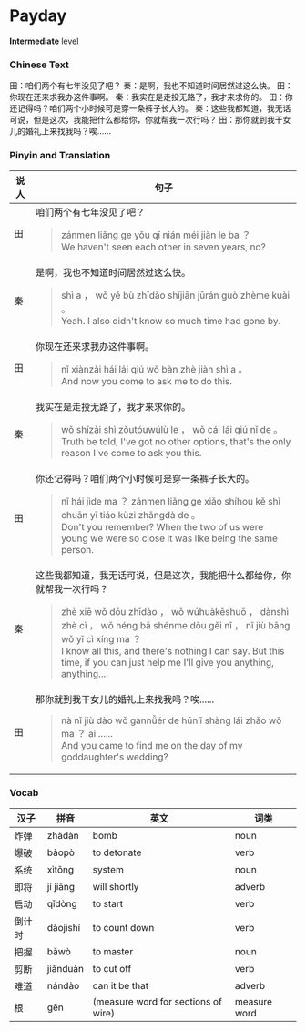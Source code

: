 # Payday
**Intermediate** level
### Chinese Text
田：咱们两个有七年没见了吧？
秦：是啊，我也不知道时间居然过这么快。
田：你现在还来求我办这件事啊。
秦：我实在是走投无路了，我才来求你的。
田：你还记得吗？咱们两个小时候可是穿一条裤子长大的。
秦：这些我都知道，我无话可说，但是这次，我能把什么都给你，你就帮我一次行吗？
田：那你就到我干女儿的婚礼上来找我吗？唉......

### Pinyin and Translation
|说人|句子|
|----|----|
|田|咱们两个有七年没见了吧？<blockquote>zánmen liǎng ge yǒu qī nián méi jiàn le ba ？<br />We haven't seen each other in seven years, no?</blockquote>|
|秦|是啊，我也不知道时间居然过这么快。<blockquote>shì a ， wǒ yě bù zhīdào shíjiān jūrán guò zhème kuài 。<br />Yeah. I also didn't know so much time had gone by.</blockquote>|
|田|你现在还来求我办这件事啊。<blockquote>nǐ xiànzài hái lái qiú wǒ bàn zhè jiàn shì a 。<br />And now you come to ask me to do this.</blockquote>|
|秦|我实在是走投无路了，我才来求你的。<blockquote>wǒ shízài shì zǒutóuwúlù le ， wǒ cái lái qiú nǐ de 。<br />Truth be told, I've got no other options, that's the only reason I've come to ask you this.</blockquote>|
|田|你还记得吗？咱们两个小时候可是穿一条裤子长大的。<blockquote>nǐ hái jìde ma ？ zánmen liǎng ge xiǎo shíhou kě shì chuān yī tiáo kùzi zhǎngdà de 。<br />Don't you remember? When the two of us were young we were so close it was like being the same person.</blockquote>|
|秦|这些我都知道，我无话可说，但是这次，我能把什么都给你，你就帮我一次行吗？<blockquote>zhè xiē wǒ dōu zhīdào ， wǒ wúhuàkěshuō ， dànshì zhè cì ， wǒ néng bǎ shénme dōu gěi nǐ ， nǐ jiù bāng wǒ yī cì xíng ma ？<br />I know all this, and there's nothing I can say. But this time, if you can just help me I'll give you anything, anything....</blockquote>|
|田|那你就到我干女儿的婚礼上来找我吗？唉......<blockquote>nà nǐ jiù dào wǒ gànnǚér de hūnlǐ shàng lái zhǎo wǒ ma ？ ai ......<br />And you came to find me on the day of my goddaughter's wedding?</blockquote>|
### Vocab
|汉子|拼音|英文|词类|
|----|----|----|----|
|炸弹|zhàdàn|bomb|noun|
|爆破|bàopò|to detonate|verb|
|系统|xìtǒng|system|noun|
|即将|jí jiāng|will shortly|adverb|
|启动|qǐdòng|to start|verb|
|倒计时|dàojìshí|to count down|verb|
|把握|bǎwò|to master|noun|
|剪断|jiǎnduàn|to cut off|verb|
|难道|nándào|can it be that|adverb|
|根|gēn|(measure word for sections of wire)|measure word|